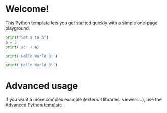 # Welcome!

This Python template lets you get started quickly with a simple one-page playground.

```python runnable
print("Set a to 5")
a = 3
print('a:' + a)
```

```python runnable
print('Hello World B!')
```

```python runnable
print('Hello World B!')
```

# Advanced usage

If you want a more complex example (external libraries, viewers...), use the [Advanced Python template](https://tech.io/select-repo/429)
